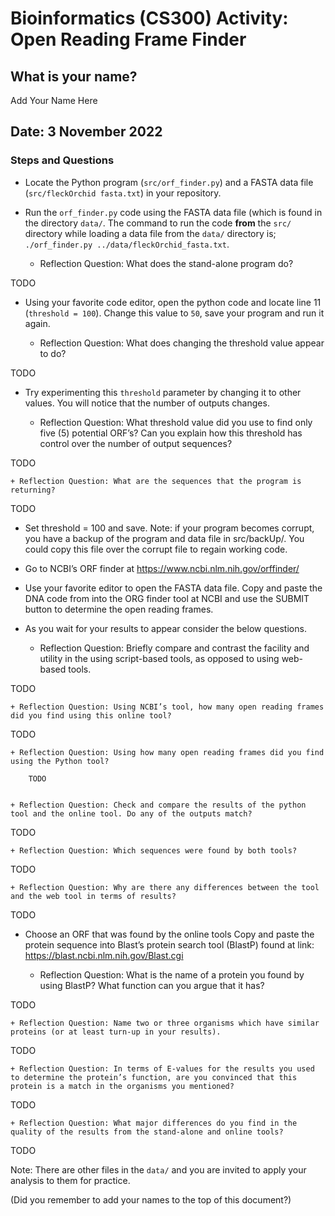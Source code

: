 # Bioinformatics (CS300) Activity: Open Reading Frame Finder

## What is your name?

Add Your Name Here

## Date: 3 November 2022

### Steps and Questions

* Locate the Python program (`src/orf_finder.py`) and a FASTA data file (`src/fleckOrchid fasta.txt`) in your repository.

* Run the `orf_finder.py` code using the FASTA data file (which is found in the directory `data/`. The command to run the code __from__ the `src/` directory while loading a data file from the `data/` directory is; `./orf_finder.py ../data/fleckOrchid_fasta.txt`.

    + Reflection Question:  What does the stand-alone program do?


TODO


* Using your favorite code editor, open the python code and locate line 11 (`threshold = 100`). Change this value to `50`, save your program and run it again.

    + Reflection Question: What does changing the threshold value appear to do?


TODO


* Try experimenting this `threshold` parameter by changing it  to other values. You will notice that the number of outputs changes.

    + Reflection Question: What threshold value did you use to find only five (5) potential ORF’s? Can you explain how this threshold has control over the number of output sequences?


TODO


    + Reflection Question: What are the sequences that the program is returning?


TODO


* Set threshold = 100 and save. Note: if your program becomes corrupt, you have a backup of the program and data file in src/backUp/. You could copy this file over the corrupt file to regain working code.

* Go to NCBI’s ORF finder at https://www.ncbi.nlm.nih.gov/orffinder/

* Use your favorite editor to open the FASTA data file. Copy and paste the DNA code from into the ORG finder tool at NCBI and use the SUBMIT button to determine the open reading frames.

* As you wait for your results to appear consider the below questions.

    + Reflection Question: Briefly compare and contrast the facility and utility in the using script-based tools, as opposed to using web-based tools.


TODO


    + Reflection Question: Using NCBI’s tool, how many open reading frames did you find using this online tool?


TODO


    + Reflection Question: Using how many open reading frames did you find using the Python tool?
		
		TODO
		

    + Reflection Question: Check and compare the results of the python tool and the online tool. Do any of the outputs match?


TODO


    + Reflection Question: Which sequences were found by both tools?


TODO


    + Reflection Question: Why are there any differences between the tool and the web tool in terms of results?


TODO


* Choose an ORF that was found by the online tools Copy and paste the protein sequence into Blast’s protein search tool (BlastP) found at link: https://blast.ncbi.nlm.nih.gov/Blast.cgi

    + Reflection Question: What is the name of a protein you found by using BlastP? What function can you argue that it has?


TODO


    + Reflection Question: Name two or three organisms which have similar proteins (or at least turn-up in your results).


TODO


    + Reflection Question: In terms of E-values for the results you used to determine the protein’s function, are you convinced that this protein is a match in the organisms you mentioned?


TODO


    + Reflection Question: What major differences do you find in the quality of the results from the stand-alone and online tools?


TODO


Note: There are other files in the `data/` and you are invited to apply your analysis to them for practice.

(Did you remember to add your names to the top of this document?)
